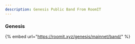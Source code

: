 ```yaml
---
description: Genesis Public Band From RoomIT
---
```


### Genesis

{%  embed url="https://roomit.xyz/genesis/mainnet/band/" %}
